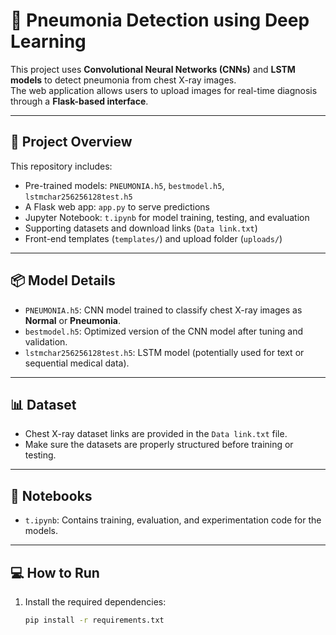 # 🦠 Pneumonia Detection using Deep Learning

This project uses **Convolutional Neural Networks (CNNs)** and **LSTM models** to detect pneumonia from chest X-ray images.  
The web application allows users to upload images for real-time diagnosis through a **Flask-based interface**.

---

## 🧠 Project Overview

This repository includes:

- Pre-trained models: `PNEUMONIA.h5`, `bestmodel.h5`, `lstmchar256256128test.h5`
- A Flask web app: `app.py` to serve predictions
- Jupyter Notebook: `t.ipynb` for model training, testing, and evaluation
- Supporting datasets and download links (`Data link.txt`)
- Front-end templates (`templates/`) and upload folder (`uploads/`)

---

## 📦 Model Details

- `PNEUMONIA.h5`: CNN model trained to classify chest X-ray images as **Normal** or **Pneumonia**.
- `bestmodel.h5`: Optimized version of the CNN model after tuning and validation.
- `lstmchar256256128test.h5`: LSTM model (potentially used for text or sequential medical data).

---

## 📊 Dataset

- Chest X-ray dataset links are provided in the `Data link.txt` file.
- Make sure the datasets are properly structured before training or testing.

---

## 📓 Notebooks

- `t.ipynb`: Contains training, evaluation, and experimentation code for the models.

---

## 💻 How to Run

1. Install the required dependencies:

   ```bash
   pip install -r requirements.txt
